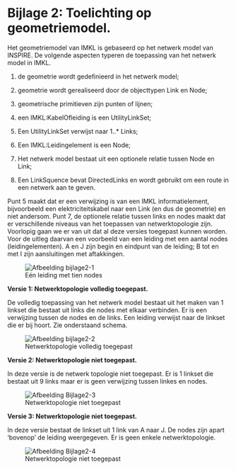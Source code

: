 Bijlage 2: Toelichting op geometriemodel.
=========================================

Het geometriemodel van IMKL is gebaseerd op het netwerk model van INSPIRE. De
volgende aspecten typeren de toepassing van het netwerk model in IMKL.

1.  de geometrie wordt gedefinieerd in het netwerk model;

2.  geometrie wordt gerealiseerd door de objecttypen Link en Node;

3.  geometrische primitieven zijn punten of lijnen;

4.  een IMKL:KabelOfleiding is een UtilityLinkSet;

5.  Een UtilityLinkSet verwijst naar 1..\* Links;

6.  Een IMKL:Leidingelement is een Node;

7.  Het netwerk model bestaat uit een optionele relatie tussen Node en Link;

8.  Een LinkSquence bevat DirectedLinks en wordt gebruikt om een route in een
    netwerk aan te geven.

Punt 5 maakt dat er een verwijzing is van een IMKL informatielement,
bijvoorbeeld een elektriciteitskabel naar een Link (en dus de geometrie) en niet
andersom. Punt 7, de optionele relatie tussen links en nodes maakt dat er
verschillende niveaus van het toepassen van netwerktopologie zijn. Voorlopig
gaan we er van uit dat al deze versies toegepast kunnen worden. Voor de uitleg
daarvan een voorbeeld van een leiding met een aantal nodes (leidingelementen). A
en J zijn begin en eindpunt van de leiding; B tot en met I zijn aansluitingen
met aftakkingen.

<!-- ![](docs/media/bijlage2-1.png) -->
<figure id="afb_bijlage2-1">
    <img src="docs/media/bijlage2-1.png" alt="Afbeelding bijlage2-1">
    <figcaption>Eén leiding met tien nodes</figcaption>
</figure>

**Versie 1: Netwerktopologie volledig toegepast.**

De volledig toepassing van het netwerk model bestaat uit het maken van 1 linkset
die bestaat uit links die nodes met elkaar verbinden. Er is een verwijzing
tussen de nodes en de links. Een leiding verwijst naar de linkset die er bij
hoort. Zie onderstaand schema.

<!-- ![](docs/media/bijlage2-2) -->
<figure id="afb_bijlage2-2.png">
    <img src="docs/media/bijlage2-2.png" alt="Afbeelding bijlage2-2">
    <figcaption>Netwerktopologie volledig toegepast</figcaption>
</figure>

**Versie 2: Netwerktopologie niet toegepast.**

In deze versie is de netwerk topologie niet toegepast. Er is 1 linkset die
bestaat uit 9 links maar er is geen verwijzing tussen linkes en nodes.

<!-- ![](docs/media/Bijlage2-3.png) -->
<figure id="afb_Bijlage2-3">
    <img src="docs/media/Bijlage2-3.png" alt="Afbeelding Bijlage2-3">
    <figcaption>Netwerktopologie niet toegepast</figcaption>
</figure>

**Versie 3: Netwerktopologie niet toegepast.**

In deze versie bestaat de linkset uit 1 link van A naar J. De nodes zijn apart
‘bovenop’ de leiding weergegeven. Er is geen enkele netwerktopologie.

<!-- ![](docs/media/bijlage2-4.png) -->
<figure id="afb_Bijlage2-4">
    <img src="docs/media/Bijlage2-4.png" alt="Afbeelding Bijlage2-4">
    <figcaption>Netwerktopologie niet toegepast</figcaption>
</figure>
